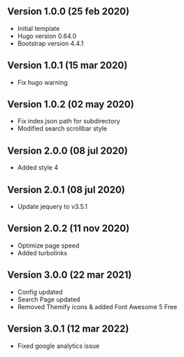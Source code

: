 ## Version 1.0.0 (25 feb 2020)

- Initial template
- Hugo version 0.64.0
- Bootstrap version 4.4.1

## Version 1.0.1 (15 mar 2020)

- Fix hugo warning

## Version 1.0.2 (02 may 2020)

- Fix index.json path for subdirectory
- Modified search scrollbar style

## Version 2.0.0 (08 jul 2020)

- Added style 4

## Version 2.0.1 (08 jul 2020)

- Update jequery to v3.5.1

## Version 2.0.2 (11 nov 2020)

- Optimize page speed
- Added turbolinks

## Version 3.0.0 (22 mar 2021)

- Config updated
- Search Page updated
- Removed Themify icons & added Font Awesome 5 Free

## Version 3.0.1 (12 mar 2022)

- Fixed google analytics issue
